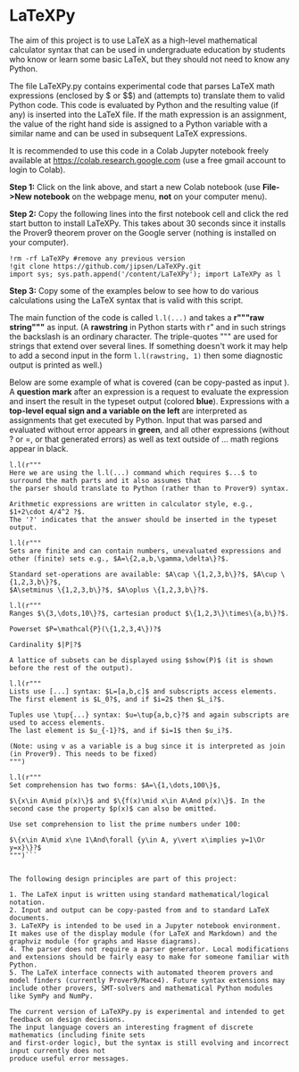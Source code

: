 # LaTeXPy

The aim of this project is to use LaTeX as a high-level mathematical calculator syntax 
that can be used in undergraduate education by students who know or learn some basic LaTeX, 
but they should not need to know any Python.

The file LaTeXPy.py contains experimental code that parses LaTeX math expressions (enclosed 
by $ or $$) and (attempts to) translate them to valid Python code. This code is evaluated by 
Python and the resulting value (if any) is inserted into the LaTeX file. If the math expression
is an assignment, the value of the right hand side is assigned to a Python variable with
a similar name and can be used in subsequent LaTeX expressions.

It is recommended to use this code in a Colab Jupyter notebook freely available at 
https://colab.research.google.com (use a free gmail account to login to Colab).

**Step 1:** Click on the link above, and start a new Colab notebook (use **File->New notebook** on the webpage menu, **not** on your computer menu).

**Step 2:** Copy the following lines into the first notebook cell and click the red start button to install LaTeXPy. This takes about 30 seconds since it installs the Prover9 theorem prover on the Google server (nothing is installed on your computer).
```
!rm -rf LaTeXPy #remove any previous version
!git clone https://github.com/jipsen/LaTeXPy.git
import sys; sys.path.append('/content/LaTeXPy'); import LaTeXPy as l
```
**Step 3:** Copy some of the examples below to see how to do various calculations using the LaTeX syntax that is valid with this script.

The main function of the code is called `l.l(...)` and takes a **r"""raw string"""** as input. (A **rawstring** in Python starts with r" and in such strings the backslash is an ordinary character. The triple-quotes """ are used for strings that extend over several lines. If something doesn't work it may help to add a second input in the form `l.l(rawstring, 1)` then some diagnostic output is printed as well.)

Below are some example of what is covered (can be copy-pasted as input ). A **question mark** after an expression is a request to evaluate the expression and insert the result in the typeset output (colored **blue**). Expressions with a **top-level equal sign and a variable on the left** are interpreted as assignments that get executed by Python. Input that was parsed and evaluated without error appears in **green**, and all other expressions (without ? or =, or that generated errors) as well as text outside of $...$ math regions appear in black.

```
l.l(r"""
Here we are using the l.l(...) command which requires $...$ to surround the math parts and it also assumes that
the parser should translate to Python (rather than to Prover9) syntax.

Arithmetic expressions are written in calculator style, e.g., $1+2\cdot 4/4^2 ?$. 
The '?' indicates that the answer should be inserted in the typeset output.
```

```
l.l(r"""
Sets are finite and can contain numbers, unevaluated expressions and 
other (finite) sets e.g., $A=\{2,a,b,\gamma,\delta\}?$.

Standard set-operations are available: $A\cap \{1,2,3,b\}?$, $A\cup \{1,2,3,b\}?$, 
$A\setminus \{1,2,3,b\}?$, $A\oplus \{1,2,3,b\}?$.
```

```
l.l(r"""
Ranges $\{3,\dots,10\}?$, cartesian product $\{1,2,3\}\times\{a,b\}?$.

Powerset $P=\mathcal{P}(\{1,2,3,4\})?$ 

Cardinality $|P|?$

A lattice of subsets can be displayed using $show(P)$ (it is shown before the rest of the output).
```

```
l.l(r"""
Lists use [...] syntax: $L=[a,b,c]$ and subscripts access elements. 
The first element is $L_0?$, and if $i=2$ then $L_i?$.

Tuples use \tup{...} syntax: $u=\tup{a,b,c}?$ and again subscripts are used to access elements. 
The last element is $u_{-1}?$, and if $i=1$ then $u_i?$.

(Note: using v as a variable is a bug since it is interpreted as join (in Prover9). This needs to be fixed)
""")
```

```
l.l(r"""
Set comprehension has two forms: $A=\{1,\dots,100\}$, 

$\{x\in A\mid p(x)\}$ and $\{f(x)\mid x\in A\And p(x)\}$. In the second case the property $p(x)$ can also be omitted.

Use set comprehension to list the prime numbers under 100:

$\{x\in A\mid x\ne 1\And\forall {y\in A, y\vert x\implies y=1\Or y=x}\}?$
""")```


The following design principles are part of this project:

1. The LaTeX input is written using standard mathematical/logical notation.
2. Input and output can be copy-pasted from and to standard LaTeX documents.
3. LaTeXPy is intended to be used in a Jupyter notebook environment. It makes use of the display module (for LaTeX and Markdown) and the graphviz module (for graphs and Hasse diagrams).
4. The parser does not require a parser generator. Local modifications and extensions should be fairly easy to make for someone familiar with Python.
5. The LaTeX interface connects with automated theorem provers and model finders (currently Prover9/Mace4). Future syntax extensions may include other provers, SMT-solvers and mathematical Python modules like SymPy and NumPy.

The current version of LaTeXPy.py is experimental and intended to get feedback on design decisions.
The input language covers an interesting fragment of discrete mathematics (including finite sets 
and first-order logic), but the syntax is still evolving and incorrect input currently does not 
produce useful error messages.
